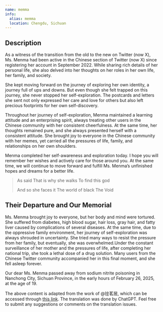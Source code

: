 ```yaml
---
name: memma
info:
  alias: memma
  location: Chengdu, Sichuan
---
```


## Description

As a witness of the transition from the old to the new on Twitter (now X), Ms. Menma had been active in the Chinese section of Twitter (now X) since registering her account in September 2022. While sharing rich details of her personal life, she also delved into her thoughts on her roles in her own life, her family, and society.

She kept moving forward on the journey of exploring her own identity, a journey full of ups and downs. But even though she felt trapped on this journey, she never stopped her self-exploration. The postcards and letters she sent not only expressed her care and love for others but also left precious footprints for her own self-discovery.

Throughout her journey of self-exploration, Menma maintained a learning attitude and an enterprising spirit, always treating other users in the Chinese community with her consistent cheerfulness. At the same time, her thoughts remained pure, and she always presented herself with a consistent attitude. She brought joy to everyone in the Chinese community with her memes, yet carried all the pressures of life, family, and relationships on her own shoulders.

Menma completed her self-awareness and exploration today. I hope you will remember her wishes and actively care for those around you. At the same time, we will continue to move forward and fulfill Ms. Menma’s unfinished hopes and dreams for a better life.

> As said 
> That is why she walks 
> To find this god 
> 
> And so she faces it
> The world of black 
> The Void

## Their Departure and Our Memorial

Ms. Menma brought joy to everyone, but her body and mind were tortured. She suffered from diabetes, high blood sugar, hair loss, gray hair, and fatty liver caused by complications of several diseases. At the same time, due to the oppressive family environment, her journey of self-exploration was always shrouded in uncertainty. She tried many ways to resist the pressure from her family, but eventually, she was overwhelmed.Under the constant surveillance of her mother and the pressures of life, after completing her national trip, she took a lethal dose of a drug solution. Many users from the Chinese Twitter community accompanied her in this final moment, and she fell asleep forever.

Our dear Ms. Menma passed away from sodium nitrite poisoning in Nanchong City, Sichuan Province, in the early hours of February 26, 2025, at the age of 19.

The above content is adapted from the work of @铨茗居, which can be accessed through [this link](https://x.com/misumiaoi06/status/1894661004329717916). The translation was done by ChatGPT. Feel free to submit any suggestions or comments on the translation issues.

